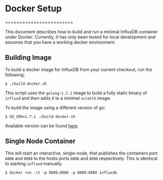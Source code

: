 # Docker Setup
========================

This document describes how to build and run a minimal InfluxDB container under Docker.   Currently, it has only been tested for local development and assumes that you have a working docker environment.

## Building Image

To build a docker image for InfluxDB from your current checkout, run the following:

```
$ ./build-docker.sh
```

This script uses the `golang:1.7.1` image to build a fully static binary of `influxd` and then adds it to a minimal `scratch` image.

To build the image using a different version of go:

```
$ GO_VER=1.7.1 ./build-docker.sh
```

Available version can be found [here](https://hub.docker.com/_/golang/).

## Single Node Container

This will start an interactive, single-node, that publishes the containers port `8086` and `8088` to the hosts ports `8086` and `8088` respectively.  This is identical to starting `influxd` manually.

```
$ docker run -it -p 8086:8086 -p 8088:8088 influxdb
```
